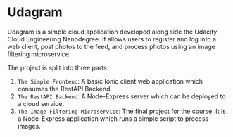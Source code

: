 # Udagram

Udagram is a simple cloud application developed along side the Udacity Cloud Engineering Nanodegree. It allows users to register and log into a web client, post photos to the feed, and process photos using an image filtering microservice.

The project is split into three parts:
1. `The Simple Frontend`: A basic Ionic client web application which consumes the RestAPI Backend. 
2. `The RestAPI Backend`: A Node-Express server which can be deployed to a cloud service.
3. `The Image Filtering Microservice`: The final project for the course. It is a Node-Express application which runs a simple script to process images.
